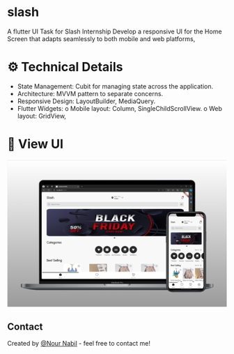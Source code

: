 # slash
A flutter UI Task for Slash Internship 
Develop a responsive UI for the Home Screen that adapts seamlessly to both mobile and 
web platforms,

# ⚙ Technical Details
- State Management: Cubit for managing state across the application.
- Architecture: MVVM pattern to separate concerns.
- Responsive Design: LayoutBuilder, MediaQuery.
- Flutter Widgets:
    o Mobile layout: Column, SingleChildScrollView.
    o Web layout: GridView,

# 📸 View UI
![Code Alpha Internship completion certificate](https://github.com/NourNabil2/Slash_UI/blob/main/review.png)

   ## Contact
Created by [@Nour Nabil](https://www.linkedin.com/in/nour-nabil-615330217/) - feel free to contact me!
